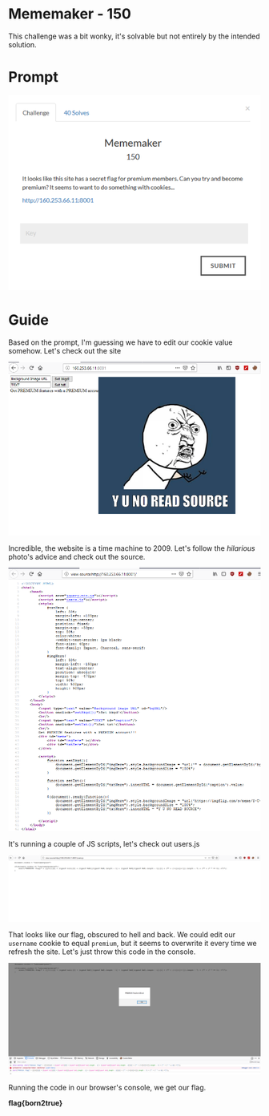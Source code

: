 # Mememaker - 150
This challenge was a bit wonky, it's solvable but not entirely by the intended solution.


# Prompt

![alt text](https://github.com/Jhayes97/MCCC1-Walkthrough/blob/master/src/mem1.PNG "Mememaker")


# Guide

Based on the prompt, I'm guessing we have to edit our cookie value somehow. Let's check out the site

![alt text](https://github.com/Jhayes97/MCCC1-Walkthrough/blob/master/src/mem2.PNG "Mememaker")

Incredible, the website is a time machine to 2009. Let's follow the *hilarious* photo's advice and check out the source.


![alt text](https://github.com/Jhayes97/MCCC1-Walkthrough/blob/master/src/mem3.PNG "Mememaker")

It's running a couple of JS scripts, let's check out users.js


![alt text](https://github.com/Jhayes97/MCCC1-Walkthrough/blob/master/src/mem4.PNG "Mememaker")

That looks like our flag, obscured to hell and back. We could edit our `username` cookie to equal `premium`, but it seems to overwrite it every time we refresh the site. Let's just throw this code in the console.

![alt text](https://github.com/Jhayes97/MCCC1-Walkthrough/blob/master/src/mem5.PNG "Mememaker")

Running the code in our browser's console, we get our flag.

**flag{born2true}**
